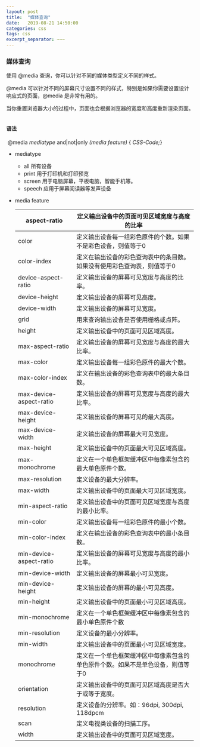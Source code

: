 ```yaml
---
layout: post
title:  "媒体查询"
date:   2019-08-21 14:50:00
categories: css
tags: css
excerpt_separator: ~~~
---
```


### 媒体查询

使用 @media 查询，你可以针对不同的媒体类型定义不同的样式。

@media 可以针对不同的屏幕尺寸设置不同的样式，特别是如果你需要设置设计响应式的页面，@media 是非常有用的。

当你重置浏览器大小的过程中，页面也会根据浏览器的宽度和高度重新渲染页面。



```~~~

```



#### 语法

​	@media *mediatype* and|not|only *(media feature)* {    *CSS-Code;*}



* mediatype
  * all	所有设备
  * print   用于打印机和打印预览
  * screen  用于电脑屏幕，平板电脑，智能手机等。
  * speech   应用于屏幕阅读器等发声设备



* media feature

  | aspect-ratio            | 定义输出设备中的页面可见区域宽度与高度的比率                 |
  | ----------------------- | ------------------------------------------------------------ |
  | color                   | 定义输出设备每一组彩色原件的个数。如果不是彩色设备，则值等于0 |
  | color-index             | 定义在输出设备的彩色查询表中的条目数。如果没有使用彩色查询表，则值等于0 |
  | device-aspect-ratio     | 定义输出设备的屏幕可见宽度与高度的比率。                     |
  | device-height           | 定义输出设备的屏幕可见高度。                                 |
  | device-width            | 定义输出设备的屏幕可见宽度。                                 |
  | grid                    | 用来查询输出设备是否使用栅格或点阵。                         |
  | height                  | 定义输出设备中的页面可见区域高度。                           |
  | max-aspect-ratio        | 定义输出设备的屏幕可见宽度与高度的最大比率。                 |
  | max-color               | 定义输出设备每一组彩色原件的最大个数。                       |
  | max-color-index         | 定义在输出设备的彩色查询表中的最大条目数。                   |
  | max-device-aspect-ratio | 定义输出设备的屏幕可见宽度与高度的最大比率。                 |
  | max-device-height       | 定义输出设备的屏幕可见的最大高度。                           |
  | max-device-width        | 定义输出设备的屏幕最大可见宽度。                             |
  | max-height              | 定义输出设备中的页面最大可见区域高度。                       |
  | max-monochrome          | 定义在一个单色框架缓冲区中每像素包含的最大单色原件个数。     |
  | max-resolution          | 定义设备的最大分辨率。                                       |
  | max-width               | 定义输出设备中的页面最大可见区域宽度。                       |
  | min-aspect-ratio        | 定义输出设备中的页面可见区域宽度与高度的最小比率。           |
  | min-color               | 定义输出设备每一组彩色原件的最小个数。                       |
  | min-color-index         | 定义在输出设备的彩色查询表中的最小条目数。                   |
  | min-device-aspect-ratio | 定义输出设备的屏幕可见宽度与高度的最小比率。                 |
  | min-device-width        | 定义输出设备的屏幕最小可见宽度。                             |
  | min-device-height       | 定义输出设备的屏幕的最小可见高度。                           |
  | min-height              | 定义输出设备中的页面最小可见区域高度。                       |
  | min-monochrome          | 定义在一个单色框架缓冲区中每像素包含的最小单色原件个数       |
  | min-resolution          | 定义设备的最小分辨率。                                       |
  | min-width               | 定义输出设备中的页面最小可见区域宽度。                       |
  | monochrome              | 定义在一个单色框架缓冲区中每像素包含的单色原件个数。如果不是单色设备，则值等于0 |
  | orientation             | 定义输出设备中的页面可见区域高度是否大于或等于宽度。         |
  | resolution              | 定义设备的分辨率。如：96dpi, 300dpi, 118dpcm                 |
  | scan                    | 定义电视类设备的扫描工序。                                   |
  | width                   | 定义输出设备中的页面可见区域宽度。                           |